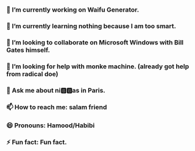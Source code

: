 ### 🔭 I’m currently working on Waifu Generator.
### 🌱 I’m currently learning nothing because I am too smart.
### 👯 I’m looking to collaborate on Microsoft Windows with Bill Gates himself.
### 🤔 I’m looking for help with monke machine. (already got help from radical doe)
### 💬 Ask me about ni🅱🅱as in Paris.
### 📫 How to reach me: salam friend
### 😄 Pronouns: Hamood/Habibi
### ⚡ Fun fact: Fun fact.


<!--
**CookieZookie/CookieZookie** is a ✨ _special_ ✨ repository because its `README.md` (this file) appears on your GitHub profile.

Here are some ideas to get you started:

- 🔭 I’m currently working on ...
- 🌱 I’m currently learning ...
- 👯 I’m looking to collaborate on ...
- 🤔 I’m looking for help with ...
- 💬 Ask me about ...
- 📫 How to reach me: ...
- 😄 Pronouns: ...
- ⚡ Fun fact: ...
-->
